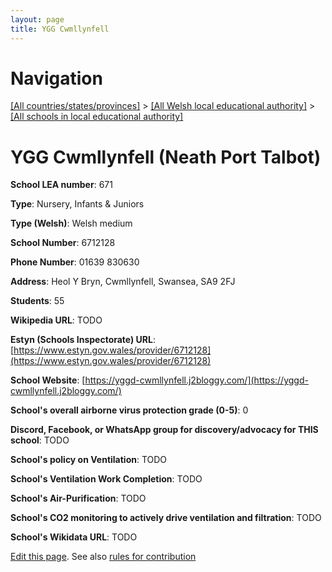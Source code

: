 ```yaml
---
layout: page
title: YGG Cwmllynfell
---
```

# Navigation

[[All countries/states/provinces]](../../..) > [[All Welsh local educational authority]](../..) > [[All schools in local educational authority]](..)

# YGG Cwmllynfell (Neath Port Talbot)

**School LEA number**: 671

**Type**: Nursery, Infants & Juniors

**Type (Welsh)**: Welsh medium

**School Number**: 6712128

**Phone Number**: 01639 830630

**Address**: Heol Y Bryn, Cwmllynfell, Swansea, SA9 2FJ

**Students**: 55

**Wikipedia URL**: TODO

**Estyn (Schools Inspectorate) URL**: [https://www.estyn.gov.wales/provider/6712128](https://www.estyn.gov.wales/provider/6712128)

**School Website**: [https://yggd-cwmllynfell.j2bloggy.com/](https://yggd-cwmllynfell.j2bloggy.com/)

**School's overall airborne virus protection grade (0-5)**: 0

**Discord, Facebook, or WhatsApp group for discovery/advocacy for THIS school**: TODO

**School's policy on Ventilation**: TODO

**School's Ventilation Work Completion**: TODO

**School's Air-Purification**: TODO

**School's CO2 monitoring to actively drive ventilation and filtration**: TODO

**School's Wikidata URL**: TODO




[Edit this page](https://github.com/VentilationProject/Wales/edit/prif/./Neath_Port_Talbot/YGG_Cwmllynfell.md). See also [rules for contribution](../../../contribution-rules/)